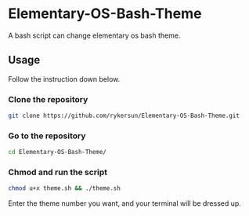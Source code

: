 # Elementary-OS-Bash-Theme
A bash script can change elementary os bash theme.
## Usage
Follow the instruction down below.
### Clone the repository
```bash
git clone https://github.com/rykersun/Elementary-OS-Bash-Theme.git
```
### Go to the repository
```bash
cd Elementary-OS-Bash-Theme/
```
### Chmod and run the script
```bash
chmod u+x theme.sh && ./theme.sh
```
Enter the theme number you want, and your terminal will be dressed up.